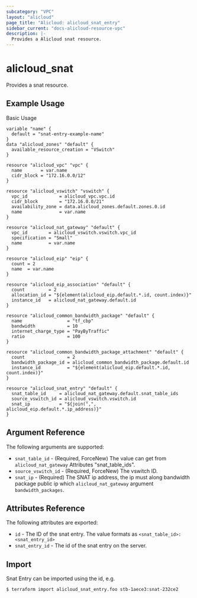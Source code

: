 ```yaml
---
subcategory: "VPC"
layout: "alicloud"
page_title: "Alicloud: alicloud_snat_entry"
sidebar_current: "docs-alicloud-resource-vpc"
description: |-
  Provides a Alicloud snat resource.
---
```


# alicloud\_snat

Provides a snat resource.

## Example Usage

Basic Usage

```
variable "name" {
  default = "snat-entry-example-name"
}
data "alicloud_zones" "default" {
  available_resource_creation = "VSwitch"
}

resource "alicloud_vpc" "vpc" {
  name       = var.name
  cidr_block = "172.16.0.0/12"
}

resource "alicloud_vswitch" "vswitch" {
  vpc_id            = alicloud_vpc.vpc.id
  cidr_block        = "172.16.0.0/21"
  availability_zone = data.alicloud_zones.default.zones.0.id
  name              = var.name
}

resource "alicloud_nat_gateway" "default" {
  vpc_id        = alicloud_vswitch.vswitch.vpc_id
  specification = "Small"
  name          = var.name
}

resource "alicloud_eip" "eip" {
  count = 2
  name  = var.name
}

resource "alicloud_eip_association" "default" {
  count         = 2
  allocation_id = "${element(alicloud_eip.default.*.id, count.index)}"
  instance_id   = alicloud_nat_gateway.default.id
}

resource "alicloud_common_bandwidth_package" "default" {
  name                 = "tf_cbp"
  bandwidth            = 10
  internet_charge_type = "PayByTraffic"
  ratio                = 100
}

resource "alicloud_common_bandwidth_package_attachment" "default" {
  count                = 2
  bandwidth_package_id = alicloud_common_bandwidth_package.default.id
  instance_id          = "${element(alicloud_eip.default.*.id, count.index)}"
}

resource "alicloud_snat_entry" "default" {
  snat_table_id     = alicloud_nat_gateway.default.snat_table_ids
  source_vswitch_id = alicloud_vswitch.vswitch.id
  snat_ip           = "${join(",", alicloud_eip.default.*.ip_address)}"
}
```

## Argument Reference

The following arguments are supported:

* `snat_table_id` - (Required, ForceNew) The value can get from `alicloud_nat_gateway` Attributes "snat_table_ids".
* `source_vswitch_id` - (Required, ForceNew) The vswitch ID.
* `snat_ip` - (Required) The SNAT ip address, the ip must along bandwidth package public ip which `alicloud_nat_gateway` argument `bandwidth_packages`.

## Attributes Reference

The following attributes are exported:

* `id` - The ID of the snat entry. The value formats as `<snat_table_id>:<snat_entry_id>`
* `snat_entry_id` - The id of the snat entry on the server.

## Import

Snat Entry can be imported using the id, e.g.

```
$ terraform import alicloud_snat_entry.foo stb-1aece3:snat-232ce2
```
